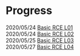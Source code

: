 Progress
=========
2020/05/24 [Basic RCE L01](https://github.com/presentnine/Wargame/blob/master/CodeEngn/Basic%20RCE/Level%2001/README.md)  
2020/05/24 [Basic RCE L02](https://github.com/presentnine/Wargame/blob/master/CodeEngn/Basic%20RCE/Level%2002/README.md)  
2020/05/25 [Basic RCE L03](https://github.com/presentnine/Wargame/blob/master/CodeEngn/Basic%20RCE/Level%2003/README.md)  
2020/05/27 [Basic RCE L04]()
